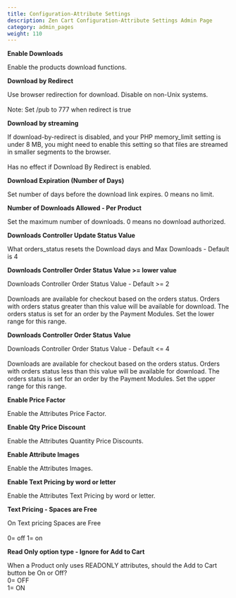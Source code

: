 ```yaml
---
title: Configuration-Attribute Settings
description: Zen Cart Configuration-Attribute Settings Admin Page 
category: admin_pages
weight: 110
---
```


<b>Enable Downloads</b>

<div class='indent'>Enable the products download functions.</div>


<b>Download by Redirect</b>

<div class='indent'>Use browser redirection for download. Disable on non-Unix systems.<br /><br />Note: Set /pub to 777 when redirect is true</div>


<b>Download by streaming</b>

<div class='indent'>If download-by-redirect is disabled, and your PHP memory_limit setting is under 8 MB, you might need to enable this setting so that files are streamed in smaller segments to the browser.<br /><br />Has no effect if Download By Redirect is enabled.</div>


<b>Download Expiration (Number of Days)</b>

<div class='indent'>Set number of days before the download link expires. 0 means no limit.</div>


<b>Number of Downloads Allowed - Per Product</b>

<div class='indent'>Set the maximum number of downloads. 0 means no download authorized.</div>


<b>Downloads Controller Update Status Value</b>

<div class='indent'>What orders_status resets the Download days and Max Downloads - Default is 4</div>


<b>Downloads Controller Order Status Value >= lower value</b>

<div class='indent'>Downloads Controller Order Status Value - Default >= 2<br /><br />Downloads are available for checkout based on the orders status. Orders with orders status greater than this value will be available for download. The orders status is set for an order by the Payment Modules. Set the lower range for this range.</div>


<b>Downloads Controller Order Status Value </b>

<div class='indent'>Downloads Controller Order Status Value - Default <= 4<br /><br />Downloads are available for checkout based on the orders status. Orders with orders status less than this value will be available for download. The orders status is set for an order by the Payment Modules.  Set the upper range for this range.</div>


<b>Enable Price Factor</b>

<div class='indent'>Enable the Attributes Price Factor.</div>


<b>Enable Qty Price Discount</b>

<div class='indent'>Enable the Attributes Quantity Price Discounts.</div>


<b>Enable Attribute Images</b>

<div class='indent'>Enable the Attributes Images.</div>


<b>Enable Text Pricing by word or letter</b>

<div class='indent'>Enable the Attributes Text Pricing by word or letter.</div>


<b>Text Pricing - Spaces are Free</b>

<div class='indent'>On Text pricing Spaces are Free<br /><br />0= off 1= on</div>


<b>Read Only option type - Ignore for Add to Cart</b>

<div class='indent'>When a Product only uses READONLY attributes, should the Add to Cart button be On or Off?<br />0= OFF<br />1= ON</div>


